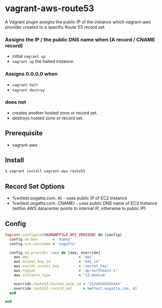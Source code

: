 vagrant-aws-route53
===============

A Vagrant plugin assigns the public IP of the instance which vagrant-aws provider created to a specific Route 53 record set. 

### Assigns the IP / the public DNS name when (A record / CNAME record)

* initial ```vagrant up```
* ```vagrant up``` the halted instance. 

### Assigns 0.0.0.0 when

* ```vagrant halt```
* ```vagrant destroy```

### does not

* creates another hosted zone or record set.
* destroys hosted zone or record set.

## Prerequisite

* vagrant-aws

## Install

```zsh
$ vagrant install vagrant-aws-route53
```

## Record Set Options

* %w(test.oogatta.com. A) - uses public IP of EC2 Instance 
* %w(test.oogatta.com. CNAME) - uses public DNS name of EC2 Instance (within AWS datacenter points to internal IP, otherwise to public IP)

## Config

```ruby
Vagrant.configure(VAGRANTFILE_API_VERSION) do |config|
  config.vm.box       = 'dummy'
  config.ssh.username = 'oogatta'

  config.vm.provider :aws do |aws, override|
    aws.ami                       = 'ami'
    aws.access_key_id             = 'key_id'
    aws.secret_access_key         = 'secret_key'
    aws.region                    = 'ap-northeast-1'
    aws.instance_type             = 't2.medium'

    override.route53.hosted_zone_id = 'Z1JUXXXXXXXXXX'
    override.route53.record_set     = %w(test.oogatta.com. A)
  end

end
```
